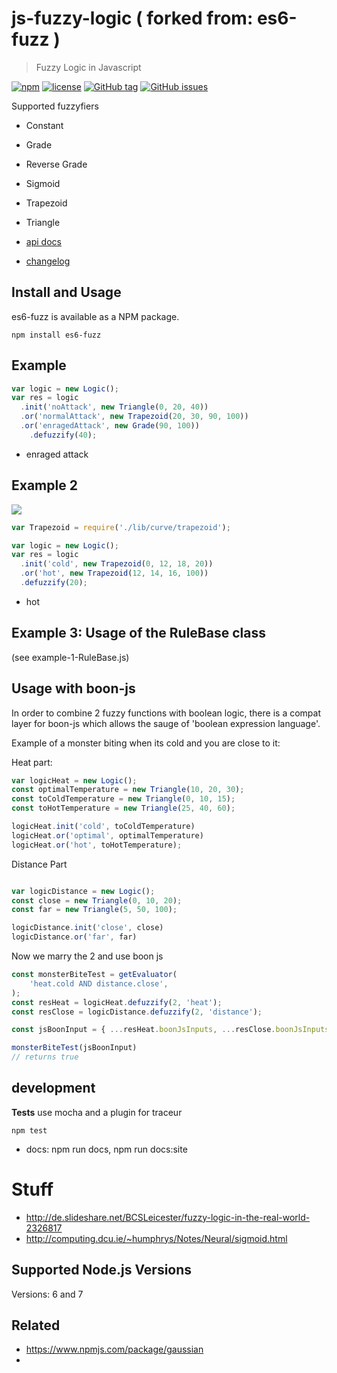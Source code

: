 # js-fuzzy-logic ( forked from: es6-fuzz ) 

> Fuzzy Logic in Javascript

[![npm](https://img.shields.io/npm/dt/es6-fuzz.svg)](https://www.npmjs.com/package/es6-fuzz)
[![license](https://img.shields.io/github/license/sebs/es6-fuzz.svg)](https://github.com/sebs/es6-fuzz/blob/master/LICENSE.md)
[![GitHub tag](https://img.shields.io/github/tag/sebs/es6-fuzz.svg)](https://github.com/sebs/es6-fuzz)
[![GitHub issues](https://img.shields.io/github/issues/sebs/es6-fuzz.svg)](https://github.com/sebs/es6-fuzz/issues)

Supported fuzzyfiers


* Constant
* Grade
* Reverse Grade
* Sigmoid
* Trapezoid
* Triangle


* [api docs](http://sebs.github.io/es6-fuzz)
* [changelog](https://github.com/sebs/es6-fuzz/blob/master/docs/CHANGELOG.md)

## Install and Usage

es6-fuzz is available as a NPM package.

```
npm install es6-fuzz
```
## Example

```javascript
var logic = new Logic();
var res = logic
  .init('noAttack', new Triangle(0, 20, 40))
  .or('normalAttack', new Trapezoid(20, 30, 90, 100))
  .or('enragedAttack', new Grade(90, 100))
	.defuzzify(40);
```
* enraged attack

## Example 2

<img src="https://upload.wikimedia.org/wikipedia/commons/thumb/6/61/Fuzzy_logic_temperature_en.svg/300px-Fuzzy_logic_temperature_en.svg.png" />

```javascript
var Trapezoid = require('./lib/curve/trapezoid');

var logic = new Logic();
var res = logic
  .init('cold', new Trapezoid(0, 12, 18, 20))   
  .or('hot', new Trapezoid(12, 14, 16, 100)) 
  .defuzzify(20);

```

* hot

## Example 3: Usage of the RuleBase class
(see example-1-RuleBase.js)

## Usage with boon-js

In order to combine 2 fuzzy functions with boolean logic, there is a compat layer for boon-js which allows the sauge of 'boolean expression language'. 

Example of a monster biting when its cold and you are close to it: 
 

Heat part:

```js
var logicHeat = new Logic();
const optimalTemperature = new Triangle(10, 20, 30);
const toColdTemperature = new Triangle(0, 10, 15);
const toHotTemperature = new Triangle(25, 40, 60);

logicHeat.init('cold', toColdTemperature)
logicHeat.or('optimal', optimalTemperature)
logicHeat.or('hot', toHotTemperature);
```

Distance Part

```js

var logicDistance = new Logic();
const close = new Triangle(0, 10, 20);
const far = new Triangle(5, 50, 100);

logicDistance.init('close', close)
logicDistance.or('far', far)

```

Now we marry the 2 and use boon js

```js
const monsterBiteTest = getEvaluator(
    'heat.cold AND distance.close',
);
const resHeat = logicHeat.defuzzify(2, 'heat');
const resClose = logicDistance.defuzzify(2, 'distance');

const jsBoonInput = { ...resHeat.boonJsInputs, ...resClose.boonJsInputs }

monsterBiteTest(jsBoonInput) 
// returns true
```

    





## development

**Tests** use mocha and a plugin for traceur

```
npm test
```

* docs: npm run docs, npm run docs:site

# Stuff
* http://de.slideshare.net/BCSLeicester/fuzzy-logic-in-the-real-world-2326817
* http://computing.dcu.ie/~humphrys/Notes/Neural/sigmoid.html

## Supported Node.js Versions

Versions: 6 and 7

## Related

* https://www.npmjs.com/package/gaussian
*
